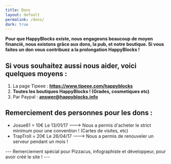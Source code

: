 ```yaml
---
title: Dons
layout: default
permalink: /dons/
dark: true
---
```


**Pour que HappyBlocks existe, nous engageons beaucoup de moyen financié, nous existons grâce aux dons, la pub, et notre boutique. Si vous faites un don vous contribuez a la prolongation HappyBlocks !**


## Si vous souhaitez aussi nous aider, voici quelques moyens :

 1. La page Tipeee :  **https://www.tipeee.com/happyblocks**
 2. **Toutes les boutiques HappyBlocks ! (Grades, cosmetiques etc)**
 3. Par Paypal : **answer@happyblocks.info**

## Remerciement des personnes pour les dons :

- Josue61 =  10€ Le 13/01/17 ---> Nous a permis d'acheter le strict minimum pour une convention ! (Cartes de visites, etc)
- TrapTroll = 20€ Le 26/04/17 ---> Nous a permis de renouveler un serveur pendant un mois !



--- Remerciement spécial pour Pizzacus, infographiste et développeur, pour avoir créé le site ! ---